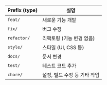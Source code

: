 | Prefix (type) | 설명                |
| ------------- | ----------------- |
| `feat/`       | 새로운 기능 개발         |
| `fix/`        | 버그 수정             |
| `refactor/`   | 리팩토링 (기능 변경 없음)   |
| `style/`      | 스타일 (UI, CSS 등)   |
| `docs/`       | 문서 변경             |
| `test/`       | 테스트 코드 추가         |
| `chore/`      | 설정, 빌드 수정 등 기타 작업 |
